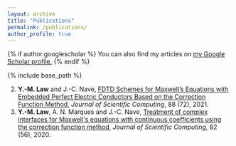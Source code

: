 ```yaml
---
layout: archive
title: "Publications"
permalink: /publications/
author_profile: true
---
```


{% if author.googlescholar %}
  You can also find my articles on <u><a href="{{author.googlescholar}}">my Google Scholar profile</a>.</u>
{% endif %}

{% include base_path %}

<!-- {% for post in site.publications reversed %}
  {% include archive-single.html %}
{% endfor %} -->

2. **Y.-M. Law** and J.-C. Nave, [FDTD Schemes for Maxwell’s Equations with Embedded Perfect Electric Conductors Based on the Correction Function Method](https://link.springer.com/article/10.1007/s10915-021-01591-z), *Journal of Scientific Computing*, 88 (72), 2021.
1. **Y.-M. Law**, A. N. Marques and J.-C. Nave, [Treatment of complex interfaces for Maxwell's equations with continuous coefficients using the correction function method](https://link.springer.com/article/10.1007/s10915-020-01148-6), *Journal of Scientific Computing*, 82 (56), 2020.
